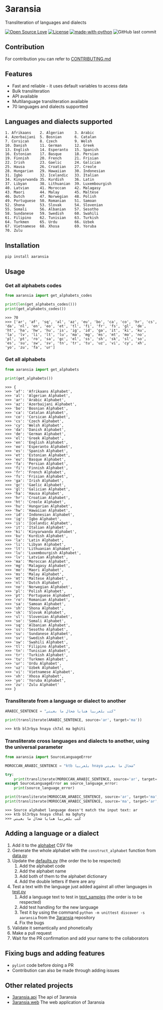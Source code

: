 # 3aransia

Transliteration of languages and dialects

[![Open Source Love](https://badges.frapsoft.com/os/v1/open-source.svg?v=102)](https://github.com/ellerbrock/open-source-badge/)
[![License](https://img.shields.io/badge/License-Apache%202.0-blue.svg)](https://opensource.org/licenses/Apache-2.0)
[![made-with-python](https://img.shields.io/badge/Made%20with-Python-1f425f.svg)](https://www.python.org/)
![GitHub last commit](https://img.shields.io/github/last-commit/google/skia.svg)

## Contribution

For contribution you can refer to [CONTRIBUTING.md](CONTRIBUTING.md)

## Features

- Fast and reliable - it uses default variables to access data
- Bulk transliteration
- API available
- Multilanguage transliteration available
- 70 languages and dialects supportted

## Languages and dialects supported

```
1. Afrikaans	2. Algerian	    3. Arabic	
4. Azerbaijani	5. Bosnian	    6. Catalan	
7. Corsican	    8. Czech	    9. Welsh	
10. Danish	    11. German	    12. Greek	
13. English	    14. Esperanto   15. Spanish	
16. Estonian	17. Basque	    18. Persian	
19. Finnish	    20. French	    21. Frisian	
22. Irish	    23. Gaelic	    24. Galician	
25. Hausa	    26. Croatian	27. Creole	
28. Hungarian	29. Hawaiian	30. Indonesian	
31. Igbo	    32. Icelandic	33. Italian	
34. Kinyarwanda	35. Kurdish	    36. Latin	
37. Libyan	    38. Lithuanian	39. Luxembourgish	
40. Latvian	    41. Moroccan	42. Malagasy	
43. Maori	    44. Malay	    45. Maltese	
46. Dutch	    47. Norwegian	48. Polish	
49. Portuguese	50. Romanian	51. Samoan	
52. Shona	    53. Slovak	    54. Slovenian	
55. Somali	    56. Albanian	57. Sesotho	
58. Sundanese	59. Swedish	    60. Swahili	
61. Filipino	62. Tunisian	63. Turkish	
64. Turkmen	    65. Urdu	    66. Uzbek	
67. Vietnamese	68. Xhosa	    69. Yoruba	
70. Zulu
```
  
## Installation

```pip install aaransia```

## Usage

### Get all alphabets codes

```python
from aaransia import get_alphabets_codes

print(len(get_alphabets_codes()))
print(get_alphabets_codes())
```

```
>>> 70
>>> ['ar', 'af', 'sq', 'al', 'az', 'eu', 'bo', 'ca', 'co', 'hr', 'cs', 'da', 'nl', 'en', 'eo', 'et', 'tl', 'fi', 'fr', 'fs', 'gl', 'de', 'ht', 'ha', 'hw', 'hu', 'is', 'ig', 'id', 'ga', 'it', 'ki', 'ku', 'la', 'lv', 'li', 'lt', 'lu', 'ma', 'mg', 'ms', 'mt', 'mo', 'no', 'pl', 'pt', 'ro', 'sa', 'gc', 'el', 'ss', 'sh', 'sk', 'sl', 'so', 'es', 'su', 'sw', 'sv', 'tn', 'tr', 'tu', 'uz', 'vi', 'cy', 'xh', 'yo', 'zu', 'fa', 'ur']
```

### Get all alphabets

```python
from aaransia import get_alphabets

print(get_alphabets())
```

```
>>> {
>>> 'af': 'Afrikaans Alphabet',
>>> 'al': 'Algerian Alphabet',
>>> 'ar': 'Arabic Alphabet',
>>> 'az': 'Azerbaijani Alphabet',
>>> 'bo': 'Bosnian Alphabet',
>>> 'ca': 'Catalan Alphabet',
>>> 'co': 'Corsican Alphabet',
>>> 'cs': 'Czech Alphabet',
>>> 'cy': 'Welsh Alphabet',
>>> 'da': 'Danish Alphabet',
>>> 'de': 'German Alphabet',
>>> 'el': 'Greek Alphabet',
>>> 'en': 'English Alphabet',
>>> 'eo': 'Esperanto Alphabet',
>>> 'es': 'Spanish Alphabet',
>>> 'et': 'Estonian Alphabet',
>>> 'eu': 'Basque Alphabet',
>>> 'fa': 'Persian Alphabet',
>>> 'fi': 'Finnish Alphabet',
>>> 'fr': 'French Alphabet',
>>> 'fs': 'Frisian Alphabet',
>>> 'ga': 'Irish Alphabet',
>>> 'gc': 'Gaelic Alphabet',
>>> 'gl': 'Galician Alphabet',
>>> 'ha': 'Hausa Alphabet',
>>> 'hr': 'Croatian Alphabet',
>>> 'ht': 'Creole Alphabet',
>>> 'hu': 'Hungarian Alphabet',
>>> 'hw': 'Hawaiian Alphabet',
>>> 'id': 'Indonesian Alphabet',
>>> 'ig': 'Igbo Alphabet',
>>> 'is': 'Icelandic Alphabet',
>>> 'it': 'Italian Alphabet',
>>> 'ki': 'Kinyarwanda Alphabet',
>>> 'ku': 'Kurdish Alphabet',
>>> 'la': 'Latin Alphabet',
>>> 'li': 'Libyan Alphabet',
>>> 'lt': 'Lithuanian Alphabet',
>>> 'lu': 'Luxembourgish Alphabet',
>>> 'lv': 'Latvian Alphabet',
>>> 'ma': 'Moroccan Alphabet',
>>> 'mg': 'Malagasy Alphabet',
>>> 'mo': 'Maori Alphabet',
>>> 'ms': 'Malay Alphabet',
>>> 'mt': 'Maltese Alphabet',
>>> 'nl': 'Dutch Alphabet',
>>> 'no': 'Norwegian Alphabet',
>>> 'pl': 'Polish Alphabet',
>>> 'pt': 'Portuguese Alphabet',
>>> 'ro': 'Romanian Alphabet',
>>> 'sa': 'Samoan Alphabet',
>>> 'sh': 'Shona Alphabet',
>>> 'sk': 'Slovak Alphabet',
>>> 'sl': 'Slovenian Alphabet',
>>> 'so': 'Somali Alphabet',
>>> 'sq': 'Albanian Alphabet',
>>> 'ss': 'Sesotho Alphabet',
>>> 'su': 'Sundanese Alphabet',
>>> 'sv': 'Swedish Alphabet',
>>> 'sw': 'Swahili Alphabet',
>>> 'tl': 'Filipino Alphabet',
>>> 'tn': 'Tunisian Alphabet',
>>> 'tr': 'Turkish Alphabet',
>>> 'tu': 'Turkmen Alphabet',
>>> 'ur': 'Urdu Alphabet',
>>> 'uz': 'Uzbek Alphabet',
>>> 'vi': 'Vietnamese Alphabet',
>>> 'xh': 'Xhosa Alphabet',
>>> 'yo': 'Yoruba Alphabet',
>>> 'zu': 'Zulu Alphabet'
>>> }
```

### Transliterate from a language or dialect to another

```python
ARABIC_SENTENCE = "كتب بلعربيا هنايا شحال ما بغيتي"

print(transliterate(ARABIC_SENTENCE, source='ar', target='ma'))
```

```
>>> ktb bl3rbya hnaya ch7al ma bghiti
```

### Transliterate cross languages and dialects to another, using the universal parameter
```python
from aaransia import SourceLanguageError

MOROCCAN_ARABIC_SENTENCE = "ktb بلعربيا hnaya شحال ما بغيتي"

try:
    print(transliterate(MOROCCAN_ARABIC_SENTENCE, source='ar', target='ma'))
except SourceLanguageError as source_language_error:
    print(source_language_error)

print(transliterate(MOROCCAN_ARABIC_SENTENCE, source='ar', target='ma', universal=True))
print(transliterate(MOROCCAN_ARABIC_SENTENCE, source='ma', target='ar', universal=True))
```

```
>>> Source alphabet language doesn't match the input text: ar
>>> ktb bl3rbya hnaya chhal ma bghyty
>>> كتب بلعربيا هنايا شحال ما بغيتي
```

## Adding a language or a dialect

1. Add it to the [alphabet](aaransia/data/alphabet.csv) CSV file
2. Generate the whole alphabet with the ```construct_alphabet``` function from [data.py](aaransia/data/data.py)
3. Update the [defaults.py](aaransia/defaults.py) (the order the to be respected)
   1. Add the alphabet code
   2. Add the alphabet name
   3. Add both of them to the alphabet dictionary
   4. Add the double letters if there are any
4. Test a text with the language just added against all other languages in [test.py](aaransia/test.py)
   1. Add a language text to test in [text_samples](aaransia/text_samples.py) (the order is to be respected)
   2. Add test handling for the new language
   3. Test it by using the command ```python -m unittest discover -s aaransia``` from the [3aransia](./) repository
   4. Fix the bugs
5. Validate it semantically and phonetically
6. Make a pull request
7. Wait for the PR confirmation and add your name to the collaborators

## Fixing bugs and adding features

- ```pylint``` code before doing a PR
- Contribution can also be made through adding issues

## Other related projects

- [3aransia.api](https://3aransia.github.io/3aransia.api) The api of 3aransia
- [3aransia.web](http://3aransia.com) The web application of 3aransia
